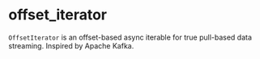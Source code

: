# offset_iterator

`OffsetIterator` is an offset-based async iterable for true pull-based data streaming. Inspired by Apache Kafka.
